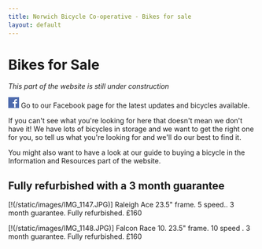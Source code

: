 ```yaml
---
title: Norwich Bicycle Co-operative - Bikes for sale
layout: default
---
```


Bikes for Sale
==============

*This part of the website is still under construction*

[![Go to our Facebook page](/static/images/fb_logo.png)](https://www.facebook.com/drbikeatuea/photos/a.10159358552855370.1073741830.312671550369/10159358553260370/?type=3&theater) Go to our Facebook page for the latest updates and bicycles available.

If you can't see what you're looking for here that doesn't mean we don't have it! We have lots of bicycles in storage and we want to get the right one for you, so tell us what you're looking for and we'll do our best to find it.

You might also want to have a look at our guide to buying a bicycle in the Information and Resources part of the website.

Fully refurbished with a 3 month guarantee
------------------------------------------

[!(/static/images/IMG_1147.JPG)]
Raleigh Ace 23.5" frame. 5 speed.. 3 month guarantee. Fully refurbished. £160

[!(/static/images/IMG_1148.JPG)]
Falcon Race 10. 23.5" frame. 10 speed . 3 month guarantee. Fully refurbished. £160


